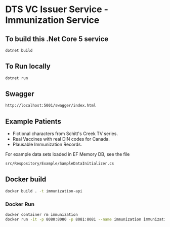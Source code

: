 # DTS VC Issuer Service - Immunization Service

## To build this .Net Core 5 service

```bash
dotnet build
```

## To Run locally

```bash
dotnet run
```

## Swagger

```bash
http://localhost:5001/swagger/index.html
```

## Example Patients

- Fictional characters from Schitt's Creek TV series.
- Real Vaccines with real DIN codes for Canada.
- Plausable Immunization Records.

For example data sets loaded in EF Memory DB, see the file

```bash
src/Respository/Example/SampleDataInitializer.cs
```

## Docker build

```bash
docker build . -t immunization-api
```

### Docker Run

```bash
docker container rm immunization
docker run -it -p 8080:8080 -p 8081:8081 --name immunization immunization-api:latest
```

